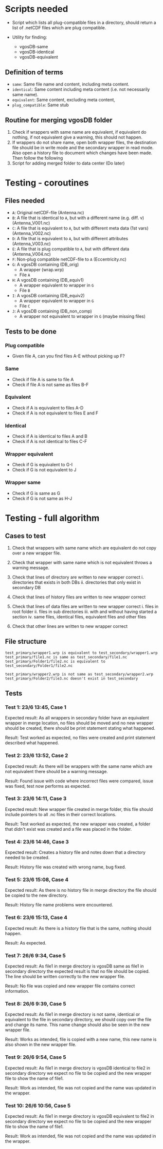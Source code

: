 # Scripts needed

* Script which lists all plug-compatible files in a directory, should return a list
of .netCDF files which are plug compatible. 

* Utility for finding: 
    * vgosDB-same
    * vgosDB-identical
    * vgosDB-equivalent

## Definition of terms

* `same`: Same file name and content, including meta content.
* `identical`: Same content including meta content (i.e. not necessarily same name). 
* `equivalent`: Same content, excluding meta content, 
* `plug_compatible`: Same stub

## Routine for merging vgosDB folder 

1. Check if wrappers with same name are equivalent, if equivalent do nothing, if
   not equivalent give a warning, this should not happen. 
2. If wrappers do not share name, open both wrapper files, the destination file 
   should be in write mode and the secondary wrapper in read mode. Also open a 
   history file to document which changes have been made. Then follow the following 
3. Script for adding merged folder to data center (Do later)



# Testing - coroutines

## Files needed

* `A`: Original netCDF-file (Antenna.nc)
* `B`: A file that is identical to `A`, but with a different name (e.g. diff. v) (Antenna_V001.nc)
* `C`: A file that is equivalent to `A`, but with different meta data (1st vars) (Antenna_V002.nc)
* `D`: A file that is equivalent to `A`, but with different attributes (Antenna_V003.nc)
* `E`: A file that is plug compatible to `A`, but with different data (Antenna_V004.nc)
* `F`: Non-plug compatible netCDF-file to `A` (Eccentricity.nc)
* `G`: A vgosDB containing (DB_orig)
    * A wrapper (wrap.wrp)
    * File `A`
* `H`: A vgosDB containing (DB_equiv1)
    * A wrapper equivalent to wrapper in `G`
    * File `B`
* `I`: A vgosDB containing (DB_equiv2)
    * A wrapper equivalent to wrapper in `G`
    * File `C`
* `J`: A vgosDB containing (DB_non_comp)
    * A wrapper not equivalent to wrapper in `G` (maybe missing files)

## Tests to be done

### Plug compatible

* Given file A, can you find files A-E without picking up F?

### Same

* Check if file A is same to file A
* Check if file A is not same as files B-F

### Equivalent

* Check if A is equivalent to files A-D
* Check if A is not equivalent to files E and F

### Identical

* Check if A is identical to files A and B
* Check if A is not identical to files C-F

### Wrapper equivalent

* Check if G is equivalent to G-I
* Check if G is not equivalent to J

### Wrapper same

* Check if G is same as G
* Check if G is not same as H-J


# Testing - full algorithm

## Cases to test

1. Check that wrappers with same name which are equivalent do not copy over
a new wrapper file. 

2. Check that wrapper with same name which is not equivalent throws a
warning message. 

3. Check that lines of directory are written to new wrapper correct
    i. directories that exists in both DBs
    ii. directories that only exist in secondary DB

4. Check that lines of history files are written to new wrapper correct 

5. Check that lines of data files are written to new wrapper correct
    i. files in root folder
    ii. files in sub directories
    iii. with and without having started a section
    iv. same files, identical files, equivalent files and other files

6. Check that other lines are written to new wrapper correct 


## File structure

    test_primary/wrapper1.wrp is equivalent to test_secondary/wrapper1.wrp
    test_primary/file1.nc is same as test_secondary/file1.nc
    test_primary/Folder1/file2.nc is equivalent to test_secondary/Folder1/file2.nc

    test_primary/wrapper2.wrp is not same as test_secondary/wrapper2.wrp
    test_primary/Folder2/file3.nc doesn't exist in test_secondary
    

## Tests

### Test 1: 23/6 13:45, Case 1

Expected result: As all wrappers in secondary folder have an equivalent wrapper
in merge location, no files should be moved and no new wrapper should be created, 
there should be print statement stating what happened. 

Result: Test worked as expected, no files were created and print statement 
described what happened.  

### Test 2: 23/6 13:52, Case 2

Expected result: As there will be wrappers with the same name which are not 
equivalent there should be a warning message. 

Result: Found issue with code where incorrect files were compared, issue was 
fixed, test now performs as expected.

### Test 3: 23/6 14:11, Case 3

Expected result: New wrapper file created in merge folder, this file should include
pointers to all .nc files in their correct locations.

Result: Test worked as expected, the new wrapper was created, a folder that
didn't exist was created and a file was placed in the folder.

### Test 4: 23/6 14:46, Case 3

Expected result: Creates a history file and notes down that a directory
needed to be created.

Result: History file was created with wrong name, bug fixed.

### Test 5: 23/6 15:08, Case 4

Expected result: As there is no history file in merge directory the file 
should be copied to the new directory. 

Result: History file name problems were encountered.

### Test 6: 23/6 15:13, Case 4

Expected result: As there is a history file that is the same, nothing should
happen.

Result: As expected.

### Test 7: 26/6 9:34, Case 5

Expected result: As file1 in merge directory is vgosDB same as file1 in 
secondary directory the expected result is that no file should be copied. 
The line should be written correctly to the new wrapper file. 

Result: No file was copied and new wrapper file contains correct 
information. 

### Test 8: 26/6 9:39, Case 5

Expected result: As file1 in merge directory is not same, identical or 
equivalent to the file in secondary directory, we should copy over the file
and change its name. This name change should also be seen in the new wrapper
file. 

Result: Works as intended, file is copied with a new name, this new name is 
also shown in the new wrapper file. 

### Test 9: 26/6 9:54, Case 5

Expected result: As file1 in merge directory is vgosDB identical to file2 
in secondary directory we expect no file to be copied and the new wrapper 
file to show the name of file1. 

Result: Work as intended, file was not copied and the name was updated in 
the wrapper.

### Test 10: 26/6 10:56, Case 5

Expected result: As file1 in merge directory is vgosDB equivalent to file2 
in secondary directory we expect no file to be copied and the new wrapper 
file to show the name of file1.

Result: Work as intended, file was not copied and the name was updated in 
the wrapper.

